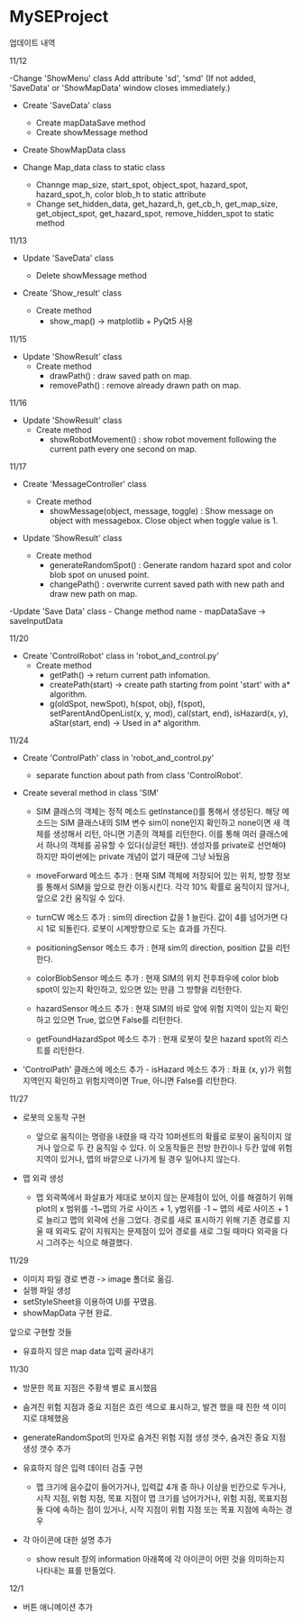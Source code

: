 # MySEProject

업데이트 내역

11/12

-Change 'ShowMenu' class
   Add attribute 'sd', 'smd' (If not added, 'SaveData' or 'ShowMapData' window closes immediately.)

- Create 'SaveData' class
   - Create mapDataSave method
   - Create showMessage method

- Create ShowMapData class
   

- Change Map_data class to static class
   - Channge map_size, start_spot, object_spot, hazard_spot, hazard_spot_h, color blob_h to static attribute
   - Change set_hidden_data, get_hazard_h, get_cb_h, get_map_size, get_object_spot, get_hazard_spot, remove_hidden_spot to static method

11/13

- Update 'SaveData' class
    - Delete showMessage method

- Create 'Show_result' class
    - Create method
        - show_map() -> matplotlib + PyQt5 사용

11/15

- Update 'ShowResult' class
    - Create method
         - drawPath() : draw saved path on map.
         - removePath() : remove already drawn path on map.

11/16
- Update 'ShowResult' class
    - Create method
         - showRobotMovement() : show robot movement following the current path every one second on map.

11/17
- Create 'MessageController' class
    - Create method
         - showMessage(object, message, toggle) : Show message on object with messagebox. Close object when toggle value is 1.

- Update 'ShowResult' class
    - Create method
         - generateRandomSpot() : Generate random hazard spot and color blob spot on unused point.
         - changePath() : overwrite current saved path with new path and draw new path on map.
         
-Update 'Save Data' class
    - Change method name
         - mapDataSave -> saveInputData
         

11/20
- Create 'ControlRobot' class in 'robot_and_control.py'
    - Create method
        - getPath() -> return current path infomation.
        - createPath(start) -> create path starting from point 'start' with a* algorithm.
        - g(oldSpot, newSpot), h(spot, obj), f(spot), setParentAndOpenList(x, y, mod), cal(start, end), isHazard(x, y), aStar(start, end)
	-> Used in a* algorithm.

11/24
- Create 'ControlPath' class in 'robot_and_control.py'
     - separate function about path from class 'ControlRobot'.

- Create several method in class 'SIM'
     - SIM 클래스의 객체는 정적 메소드 getInstance()를 통해서 생성된다. 해당 메소드는 SIM 클래스내의 SIM 변수 sim이 none인지 확인하고 none이면 새 객체를 생성해서 리턴, 아니면 기존의 객체를 리턴한다. 이를 통해 여러 클래스에서 하나의 객체를 공유할 수 있다(싱글턴 패턴). 생성자를 private로 선언해야 하지만 파이썬에는 private 개념이 없기 때문에 그냥 놔뒀음

     - moveForward 메소드 추가 : 현재 SIM 객체에 저장되어 있는 위치, 방향 정보를 통해서 SIM을 앞으로 한칸 이동시킨다. 각각 10% 확률로 움직이지 않거나, 앞으로 2칸 움직일 수 있다.

     - turnCW 메소드 추가 : sim의 direction 값을 1 늘린다. 값이 4를 넘어가면 다시 1로 되돌린다. 로봇이 시계방향으로 도는 효과를 가진다.

     - positioningSensor 메소드 추가 : 현재 sim의 direction, position 값을 리턴한다.

     - colorBlobSensor 메소드 추가 : 현재 SIM의 위치 전후좌우에 color blob spot이 있는지 확인하고, 있으면 있는 만큼 그 방향을 리턴한다.

     - hazardSensor 메소드 추가 : 현재 SIM의 바로 앞에 위험 지역이 있는지 확인하고 있으면 True, 없으면 False를 리턴한다.

     - getFoundHazardSpot 메소드 추가 : 현재 로봇이 찾은 hazard spot의 리스트를 리턴한다.

- 'ControlPath' 클래스에 메소드 추가
      - isHazard 메소드 추가 : 좌표 (x, y)가 위험지역인지 확인하고 위험지역이면 True, 아니면 False를 리턴한다.

11/27

- 로봇의 오동작 구현
   - 앞으로 움직이는 명령을 내렸을 때 각각 10퍼센트의 확률로 로봇이 움직이지 않거나 앞으로 두 칸 움직일 수 있다. 이 오동작들은 전방 한칸이나 두칸 앞에 위험 지역이 있거나, 맵의 바깥으로 나가게 될 경우 일어나지 않는다. 

- 맵 외곽 생성
   - 맵 외곽쪽에서 화살표가 제대로 보이지 않는 문제점이 있어, 이를 해결하기 위해 plot의 x 범위를 -1~맵의 가로 사이즈 + 1, y범위를 -1 ~ 맵의 세로 사이즈 + 1로 늘리고 맵의 외곽에 선을 그었다. 경로를 새로 표시하기 위해 기존 경로를 지울 때 외곽도 같이 지워지는 문제점이 있어 경로를 새로 그릴 때마다 외곽을 다시 그려주는 식으로 해결했다.

11/29

- 이미지 파일 경로 변경 -> image 폴더로 옮김.
- 실행 파일 생성
- setStyleSheet을 이용하여 UI를 꾸몄음.
- showMapData 구현 완료.

앞으로 구현할 것들
- 유효하지 않은 map data 입력 골라내기

11/30

- 방문한 목표 지점은 주황색 별로 표시했음

- 숨겨진 위험 지점과 중요 지점은 흐린 색으로 표시하고, 발견 했을 때 진한 색 이미지로 대체했음

- generateRandomSpot의 인자로 숨겨진 위험 지점 생성 갯수, 숨겨진 중요 지점 생성 갯수 추가

- 유효하지 않은 입력 데이터 검출 구현
   - 맵 크기에 음수값이 들어가거나, 입력값 4개 중 하나 이상을 빈칸으로 두거나, 시작 지점, 위험 지점, 목표 지점이 맵 크기를 넘어가거나, 위험 지점, 목표지점 둘 다에 속하는 점이 있거나, 시작 지점이 위험 지점 또는 목표 지점에 속하는 경우

- 각 아이콘에 대한 설명 추가
   - show result 창의 information 아래쪽에 각 아이콘이 어떤 것을 의미하는지 나타내는 표를 만들었다.

12/1

- 버튼 애니메이션 추가

